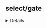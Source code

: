 <!-- Implement's select logic -->

## select/gate

<details>

```mcfunction
# @function select/gate

#> Select Data: Output selected:1b

# set input
scoreboard players operation $uid rx.temp = $in.uid rx.io

# select
function select/main
```

</ details>

## select/main

<details>

```mcfunction
# @function select/main

#> Select Data: Output selected:1b

# verification
function verify/main

# selection
execute if score $verified rx.temp matches 0 run sequentially
	execute unless data storage rx:global playerdb.players[] run tellraw @a[tag=rx.admin] {"text":"Selection failed. No players in database to select", "color": "#CE4257"}
	execute if data storage rx:global playerdb.players[] run sequentially
		data modify storage rx:global playerdb.players[].selected set value 1b
		function select/tree/bit0
```

</ details>
